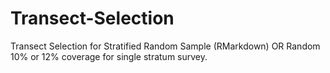 # Transect-Selection
Transect Selection for Stratified Random Sample (RMarkdown) OR Random 10% or 12% coverage for single stratum survey.
